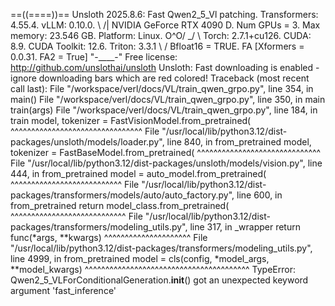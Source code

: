 ==((====))==  Unsloth 2025.8.6: Fast Qwen2_5_Vl patching. Transformers: 4.55.4. vLLM: 0.10.0.
   \\   /|    NVIDIA GeForce RTX 4090 D. Num GPUs = 3. Max memory: 23.546 GB. Platform: Linux.
O^O/ \_/ \    Torch: 2.7.1+cu126. CUDA: 8.9. CUDA Toolkit: 12.6. Triton: 3.3.1
\        /    Bfloat16 = TRUE. FA [Xformers = 0.0.31. FA2 = True]
 "-____-"     Free license: http://github.com/unslothai/unsloth
Unsloth: Fast downloading is enabled - ignore downloading bars which are red colored!
Traceback (most recent call last):
  File "/workspace/verl/docs/VL/train_qwen_grpo.py", line 354, in <module>
    main()
  File "/workspace/verl/docs/VL/train_qwen_grpo.py", line 350, in main
    train(args)
  File "/workspace/verl/docs/VL/train_qwen_grpo.py", line 184, in train
    model, tokenizer = FastVisionModel.from_pretrained(
                       ^^^^^^^^^^^^^^^^^^^^^^^^^^^^^^^^
  File "/usr/local/lib/python3.12/dist-packages/unsloth/models/loader.py", line 840, in from_pretrained
    model, tokenizer = FastBaseModel.from_pretrained(
                       ^^^^^^^^^^^^^^^^^^^^^^^^^^^^^^
  File "/usr/local/lib/python3.12/dist-packages/unsloth/models/vision.py", line 444, in from_pretrained
    model = auto_model.from_pretrained(
            ^^^^^^^^^^^^^^^^^^^^^^^^^^^
  File "/usr/local/lib/python3.12/dist-packages/transformers/models/auto/auto_factory.py", line 600, in from_pretrained
    return model_class.from_pretrained(
           ^^^^^^^^^^^^^^^^^^^^^^^^^^^^
  File "/usr/local/lib/python3.12/dist-packages/transformers/modeling_utils.py", line 317, in _wrapper
    return func(*args, **kwargs)
           ^^^^^^^^^^^^^^^^^^^^^
  File "/usr/local/lib/python3.12/dist-packages/transformers/modeling_utils.py", line 4999, in from_pretrained
    model = cls(config, *model_args, **model_kwargs)
            ^^^^^^^^^^^^^^^^^^^^^^^^^^^^^^^^^^^^^^^^
TypeError: Qwen2_5_VLForConditionalGeneration.__init__() got an unexpected keyword argument 'fast_inference'